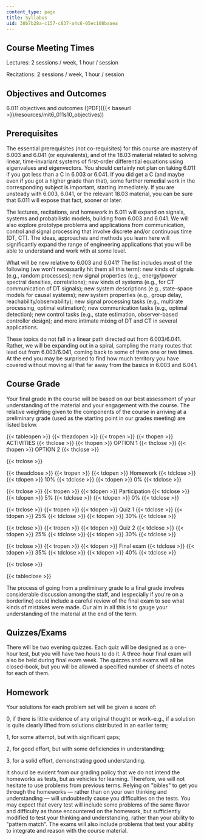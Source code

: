 ```yaml
---
content_type: page
title: Syllabus
uid: 30b7b28a-c157-c837-a4c6-05ec108baaea
---
```


Course Meeting Times
--------------------

Lectures: 2 sessions / week, 1 hour / session

Recitations: 2 sessions / week, 1 hour / session

Objectives and Outcomes
-----------------------

6.011 objectives and outcomes ([PDF]({{< baseurl >}}/resources/mit6_011s10_objectives))

Prerequisites
-------------

The essential prerequisites (not co-requisites) for this course are mastery of 6.003 and 6.041 (or equivalents), and of the 18.03 material related to solving linear, time-invariant systems of first-order differential equations using eigenvalues and eigenvectors. You should certainly not plan on taking 6.011 if you got less than a C in 6.003 or 6.041. If you did get a C (and maybe even if you got a higher grade than that), some further remedial work in the corresponding subject is important, starting immediately. If you are unsteady with 6.003, 6.041, or the relevant 18.03 material, you can be sure that 6.011 will expose that fact, sooner or later.

The lectures, recitations, and homework in 6.011 will expand on signals, systems and probabilistic models, building from 6.003 and 6.041. We will also explore prototype problems and applications from communication, control and signal processing that involve discrete and/or continuous time (DT, CT). The ideas, approaches and methods you learn here will significantly expand the range of engineering applications that you will be able to understand and work with at some level.

What will be new relative to 6.003 and 6.041? The list includes most of the following (we won't necessarily hit them all this term): new kinds of signals (e.g., random processes); new signal properties (e.g., energy/power spectral densities, correlations); new kinds of systems (e.g., for CT communication of DT signals); new system descriptions (e.g., state-space models for causal systems); new system properties (e.g., group delay, reachability/observability); new signal processing tasks (e.g., multirate processing, optimal estimation); new communication tasks (e.g., optimal detection); new control tasks (e.g., state estimation, observer-based controller design); and more intimate mixing of DT and CT in several applications.

These topics do not fall in a linear path directed out from 6.003/6.041. Rather, we will be expanding out in a spiral, sampling the many routes that lead out from 6.003/6.041, coming back to some of them one or two times. At the end you may be surprised to find how much territory you have covered without moving all that far away from the basics in 6.003 and 6.041.

Course Grade
------------

Your final grade in the course will be based on our best assessment of your understanding of the material and your engagement with the course. The relative weighting given to the components of the course in arriving at a preliminary grade (used as the starting point in our grades meeting) are listed below.

{{< tableopen >}}
{{< theadopen >}}
{{< tropen >}}
{{< thopen >}}
ACTIVITIES
{{< thclose >}}
{{< thopen >}}
OPTION 1
{{< thclose >}}
{{< thopen >}}
OPTION 2
{{< thclose >}}

{{< trclose >}}

{{< theadclose >}}
{{< tropen >}}
{{< tdopen >}}
Homework
{{< tdclose >}}
{{< tdopen >}}
10%
{{< tdclose >}}
{{< tdopen >}}
0%
{{< tdclose >}}

{{< trclose >}}
{{< tropen >}}
{{< tdopen >}}
Participation
{{< tdclose >}}
{{< tdopen >}}
5%
{{< tdclose >}}
{{< tdopen >}}
0%
{{< tdclose >}}

{{< trclose >}}
{{< tropen >}}
{{< tdopen >}}
Quiz 1
{{< tdclose >}}
{{< tdopen >}}
25%
{{< tdclose >}}
{{< tdopen >}}
30%
{{< tdclose >}}

{{< trclose >}}
{{< tropen >}}
{{< tdopen >}}
Quiz 2
{{< tdclose >}}
{{< tdopen >}}
25%
{{< tdclose >}}
{{< tdopen >}}
30%
{{< tdclose >}}

{{< trclose >}}
{{< tropen >}}
{{< tdopen >}}
Final exam
{{< tdclose >}}
{{< tdopen >}}
35%
{{< tdclose >}}
{{< tdopen >}}
40%
{{< tdclose >}}

{{< trclose >}}

{{< tableclose >}}

The process of going from a preliminary grade to a final grade involves considerable discussion among the staff, and (especially if you're on a borderline) could include a careful review of the final exam to see what kinds of mistakes were made. Our aim in all this is to gauge your understanding of the material at the end of the term.

Quizzes/Exams
-------------

There will be two evening quizzes. Each quiz will be designed as a one-hour test, but you will have two hours to do it. A three-hour final exam will also be held during final exam week. The quizzes and exams will all be closed-book, but you will be allowed a specified number of sheets of notes for each of them.

Homework
--------

Your solutions for each problem set will be given a score of:

0, if there is little evidence of any original thought or work–e.g., if a solution is quite clearly lifted from solutions distributed in an earlier term;

1, for some attempt, but with significant gaps;

2, for good effort, but with some deficiencies in understanding;

3, for a solid effort, demonstrating good understanding.

It should be evident from our grading policy that we do not intend the homeworks as tests, but as vehicles for learning. Therefore, we will not hesitate to use problems from previous terms. Relying on "bibles" to get you through the homeworks — rather than on your own thinking and understanding — will undoubtedly cause you difficulties on the tests. You may expect that every test will include some problems of the same flavor and difficulty as those encountered on the homework, but sufficiently modified to test your thinking and understanding, rather than your ability to "pattern match". The exams will also include problems that test your ability to integrate and reason with the course material.